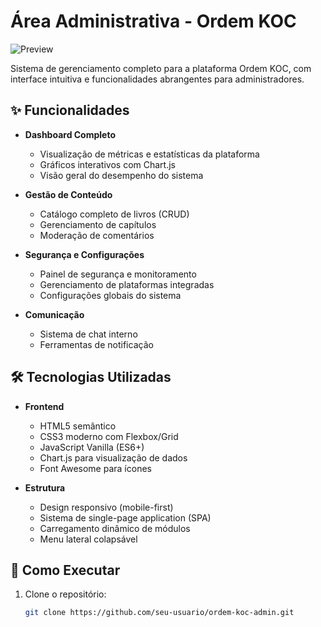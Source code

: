 # Área Administrativa - Ordem KOC

![Preview](screenshots/admin-preview.png) <!-- Adicione uma imagem de preview se possível -->

Sistema de gerenciamento completo para a plataforma Ordem KOC, com interface intuitiva e funcionalidades abrangentes para administradores.

## ✨ Funcionalidades

- **Dashboard Completo**
  - Visualização de métricas e estatísticas da plataforma
  - Gráficos interativos com Chart.js
  - Visão geral do desempenho do sistema

- **Gestão de Conteúdo**
  - Catálogo completo de livros (CRUD)
  - Gerenciamento de capítulos
  - Moderação de comentários

- **Segurança e Configurações**
  - Painel de segurança e monitoramento
  - Gerenciamento de plataformas integradas
  - Configurações globais do sistema

- **Comunicação**
  - Sistema de chat interno
  - Ferramentas de notificação

## 🛠 Tecnologias Utilizadas

- **Frontend**
  - HTML5 semântico
  - CSS3 moderno com Flexbox/Grid
  - JavaScript Vanilla (ES6+)
  - Chart.js para visualização de dados
  - Font Awesome para ícones

- **Estrutura**
  - Design responsivo (mobile-first)
  - Sistema de single-page application (SPA)
  - Carregamento dinâmico de módulos
  - Menu lateral colapsável

## 🚀 Como Executar

1. Clone o repositório:
   ```bash
   git clone https://github.com/seu-usuario/ordem-koc-admin.git
